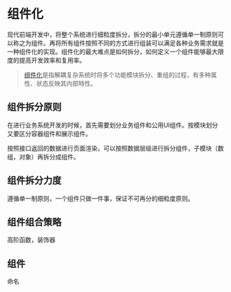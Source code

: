 # 组件化

现代前端开发中，将整个系统进行细粒度拆分，拆分的最小单元遵循单一制原则可以称之为组件。再将所有组件按照不同的方式进行组装可以满足各种业务需求就是一种组件化的实现。组件化的最大难点是如何拆分，如何定义一个组件能够最大限度的提高开发效率和复用率。

> [组件化](https://baike.baidu.com/item/%E7%BB%84%E4%BB%B6%E5%8C%96/20605493?fr=aladdin)是指解耦复杂系统时将多个功能模块拆分、重组的过程，有多种属性、状态反映其内部特性。

## 组件拆分原则

在进行业务系统开发的时候，首先需要划分业务组件和公用UI组件。按模块划分又要区分容器组件和展示组件。

按照接口返回的数据进行页面渲染，可以按照数据层级进行拆分组件，子模块（数组，对象）再拆分成组件。

## 组件拆分力度

遵循单一制原则，一个组件只做一件事，保证不可再分的细粒度原则。



## 组件组合策略

高阶函数，装饰器

## 组件

命名

